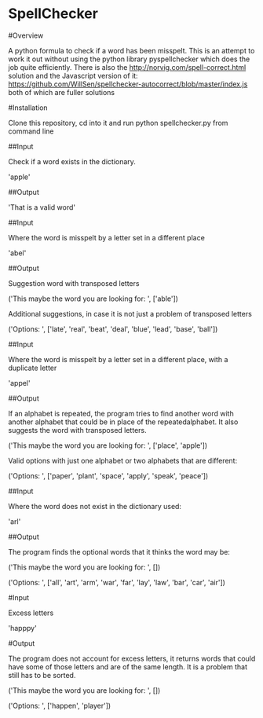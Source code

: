 # SpellChecker


#Overview

A python formula to check if a word has been misspelt. This is an attempt
to work it out without using the python library pyspellchecker which does
the job quite efficiently. There is also the http://norvig.com/spell-correct.html 
solution and the Javascript version of it:
https://github.com/WillSen/spellchecker-autocorrect/blob/master/index.js
both of which are fuller solutions

#Installation

Clone this repository, cd into it and run python spellchecker.py from command line


##Input

Check if a word exists in the dictionary. 

'apple'

##Output

'That is a valid word'

##Input

Where the word is misspelt by a letter set in a different place

'abel'

##Output


Suggestion word with transposed letters

('This maybe the word you are looking for: ', ['able'])

Additional suggestions, in case it is not just a problem of transposed letters

('Options: ', ['late', 'real', 'beat', 'deal', 'blue', 'lead', 'base', 'ball'])

##Input

Where the word is misspelt by a letter set in a different place, with a duplicate letter

'appel'

##Output


If an alphabet is repeated, the program  tries to find another word with another alphabet
that could be in place of the repeatedalphabet. It also suggests the word with transposed letters.

('This maybe the word you are looking for: ', ['place', 'apple'])

Valid options with just one alphabet or two alphabets that are different:

('Options: ', ['paper', 'plant', 'space', 'apply', 'speak', 'peace'])

##Input

Where the word does not exist in the dictionary used:

'arl'

##Output

The program finds the optional words that it thinks the word may be:

('This maybe the word you are looking for: ', [])

('Options: ', ['all', 'art', 'arm', 'war', 'far', 'lay', 'law', 'bar', 'car', 'air'])


#Input

Excess letters

'happpy'

#Output

The program does not account for excess letters, it returns words that could have some of those 
letters and are of the same length. It is a problem that still has to be sorted.

('This maybe the word you are looking for: ', [])

('Options: ', ['happen', 'player'])
